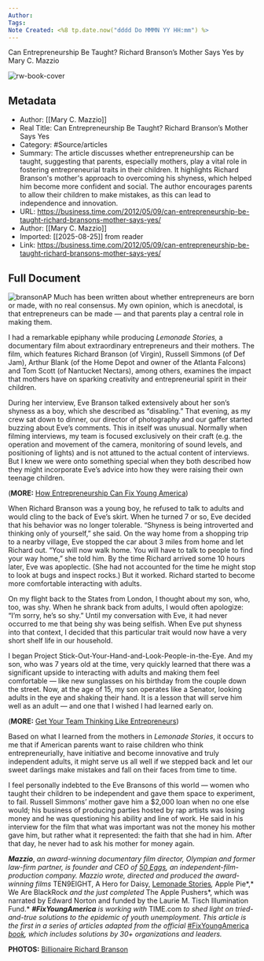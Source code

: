 ```yaml
---
Author: 
Tags:
Note Created: <%8 tp.date.now("dddd Do MMMN YY HH:mm") %>
---
```

Can Entrepreneurship Be Taught? Richard Branson’s Mother Says Yes by Mary C. Mazzio

![rw-book-cover](https://business.time.com/wp-content/uploads/sites/2/2012/05/branson.jpg?w=600)

## Metadata
- Author: [[Mary C. Mazzio]]
- Real Title: Can Entrepreneurship Be Taught? Richard Branson’s Mother Says Yes
- Category: #Source/articles
- Summary: The article discusses whether entrepreneurship can be taught, suggesting that parents, especially mothers, play a vital role in fostering entrepreneurial traits in their children. It highlights Richard Branson's mother's approach to overcoming his shyness, which helped him become more confident and social. The author encourages parents to allow their children to make mistakes, as this can lead to independence and innovation.
- URL: https://business.time.com/2012/05/09/can-entrepreneurship-be-taught-richard-bransons-mother-says-yes/
- Author: [[Mary C. Mazzio]]
- Imported: [[2025-08-25]] from reader
- Link: https://business.time.com/2012/05/09/can-entrepreneurship-be-taught-richard-bransons-mother-says-yes/

## Full Document
![branson](https://business.time.com/wp-content/uploads/sites/2/2012/05/branson.jpg?w=480&h=320&crop=1)AP
Much has been written about whether entrepreneurs are born or made, with no real consensus. My own opinion, which is anecdotal, is that entrepreneurs can be made — and that parents play a central role in making them.

I had a remarkable epiphany while producing *Lemonade Stories,* a documentary film about extraordinary entrepreneurs and their mothers. The film, which features Richard Branson (of Virgin), Russell Simmons (of Def Jam), Arthur Blank (of the Home Depot and owner of the Atlanta Falcons) and Tom Scott (of Nantucket Nectars), among others, examines the impact that mothers have on sparking creativity and entrepreneurial spirit in their children.

During her interview, Eve Branson talked extensively about her son’s shyness as a boy, which she described as “disabling.” That evening, as my crew sat down to dinner, our director of photography and our gaffer started buzzing about Eve’s comments. This in itself was unusual. Normally when filming interviews, my team is focused exclusively on their craft (e.g. the operation and movement of the camera, monitoring of sound levels, and positioning of lights) and is not attuned to the actual content of interviews. But I knew we were onto something special when they both described how they might incorporate Eve’s advice into how they were raising their own teenage children.

(**MORE:** [How Entrepreneurship Can Fix Young America](http://business.time.com/2012/03/05/how-entrepreneurship-can-fix-young-america/))

When Richard Branson was a young boy, he refused to talk to adults and would cling to the back of Eve’s skirt. When he turned 7 or so, Eve decided that his behavior was no longer tolerable. “Shyness is being introverted and thinking only of yourself,” she said. On the way home from a shopping trip to a nearby village, Eve stopped the car about 3 miles from home and let Richard out. “You will now walk home. You will have to talk to people to find your way home,” she told him. By the time Richard arrived some 10 hours later, Eve was apoplectic. (She had not accounted for the time he might stop to look at bugs and inspect rocks.) But it worked. Richard started to become more comfortable interacting with adults.

On my flight back to the States from London, I thought about my son, who, too, was shy. When he shrank back from adults, I would often apologize: “I’m sorry, he’s so shy.” Until my conversation with Eve, it had never occurred to me that being shy was being selfish. When Eve put shyness into that context, I decided that this particular trait would now have a very short shelf life in our household.

I began Project Stick-Out-Your-Hand-and-Look-People-in-the-Eye. And my son, who was 7 years old at the time, very quickly learned that there was a significant upside to interacting with adults and making them feel comfortable — like new sunglasses on his birthday from the couple down the street. Now, at the age of 15, my son operates like a Senator, looking adults in the eye and shaking their hand. It is a lesson that will serve him well as an adult — and one that I wished I had learned early on.

(**MORE:** [Get Your Team Thinking Like Entrepreneurs](http://business.time.com/2012/03/27/get-your-team-thinking-like-entrepreneurs/))

Based on what I learned from the mothers in *Lemonade Stories*, it occurs to me that if American parents want to raise children who think entrepreneurially, have initiative and become innovative and truly independent adults, it might serve us all well if we stepped back and let our sweet darlings make mistakes and fall on their faces from time to time.

I feel personally indebted to the Eve Bransons of this world — women who taught their children to be independent and gave them space to experiment, to fail. Russell Simmons’ mother gave him a $2,000 loan when no one else would; his business of producing parties hosted by rap artists was losing money and he was questioning his ability and line of work. He said in his interview for the film that what was important was not the money his mother gave him, but rather what it represented: the faith that she had in him. After that day, he never had to ask his mother for money again.

***Mazzio***, *an award-winning documentary film director, Olympian and former law-firm partner, is founder and CEO of [50 Eggs](http://www.50eggs.com), an independent-film-production company. Mazzio wrote, directed and produced the award-winning films* TEN9EIGHT, A Hero for Daisy, [Lemonade Stories](https://business.time.com/2012/05/09/can-entrepreneurship-be-taught-richard-bransons-mother-says-yes/www.lemonadestories.com)*,* Apple Pie*,* We Are BlackRock *and the just completed* The Apple Pushers*, which was narrated by Edward Norton and funded by the Laurie M. Tisch Illumination Fund.* ***#FixYoungAmerica** is working with* TIME.com *to shed light on tried-and-true solutions to the epidemic of youth unemployment. This article is the first in a series of articles adapted from the official* [#FixYoungAmerica *book*](http://fixyoungamericabook.com)*, which includes solutions by 30+ organizations and leaders.*

**PHOTOS:** [Billionaire Richard Branson](http://www.time.com/time/photoessays/10questions/0,30255,1697138,00.html)
